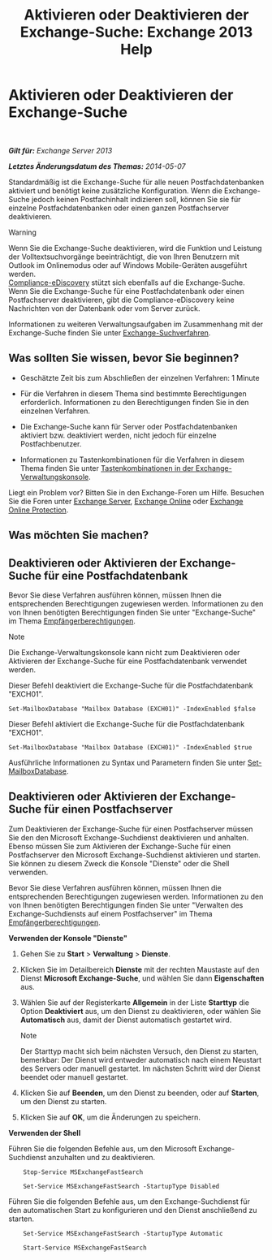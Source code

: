 ﻿---
title: 'Aktivieren oder Deaktivieren der Exchange-Suche: Exchange 2013 Help'
TOCTitle: Aktivieren oder Deaktivieren der Exchange-Suche
ms:assetid: 195b25be-53fb-4215-90a5-04340d640bcc
ms:mtpsurl: https://technet.microsoft.com/de-de/library/Aa996416(v=EXCHG.150)
ms:contentKeyID: 52062836
ms.date: 04/24/2018
mtps_version: v=EXCHG.150
ms.translationtype: HT
---

# Aktivieren oder Deaktivieren der Exchange-Suche

 

_**Gilt für:** Exchange Server 2013_

_**Letztes Änderungsdatum des Themas:** 2014-05-07_

Standardmäßig ist die Exchange-Suche für alle neuen Postfachdatenbanken aktiviert und benötigt keine zusätzliche Konfiguration. Wenn die Exchange-Suche jedoch keinen Postfachinhalt indizieren soll, können Sie sie für einzelne Postfachdatenbanken oder einen ganzen Postfachserver deaktivieren.


> [!WARNING]
> Wenn Sie die Exchange-Suche deaktivieren, wird die Funktion und Leistung der Volltextsuchvorgänge beeinträchtigt, die von Ihren Benutzern mit Outlook im Onlinemodus oder auf Windows Mobile-Geräten ausgeführt werden.<BR><A href="https://docs.microsoft.com/de-de/exchange/security-and-compliance/in-place-ediscovery/in-place-ediscovery">Compliance-eDiscovery</A> stützt sich ebenfalls auf die Exchange-Suche. Wenn Sie die Exchange-Suche für eine Postfachdatenbank oder einen Postfachserver deaktivieren, gibt die Compliance-eDiscovery keine Nachrichten von der Datenbank oder vom Server zurück.



Informationen zu weiteren Verwaltungsaufgaben im Zusammenhang mit der Exchange-Suche finden Sie unter [Exchange-Suchverfahren](exchange-search-procedures-exchange-2013-help.md).

## Was sollten Sie wissen, bevor Sie beginnen?

  - Geschätzte Zeit bis zum Abschließen der einzelnen Verfahren: 1 Minute

  - Für die Verfahren in diesem Thema sind bestimmte Berechtigungen erforderlich. Informationen zu den Berechtigungen finden Sie in den einzelnen Verfahren.

  - Die Exchange-Suche kann für Server oder Postfachdatenbanken aktiviert bzw. deaktiviert werden, nicht jedoch für einzelne Postfachbenutzer.

  - Informationen zu Tastenkombinationen für die Verfahren in diesem Thema finden Sie unter [Tastenkombinationen in der Exchange-Verwaltungskonsole](keyboard-shortcuts-in-the-exchange-admin-center-exchange-online-protection-help.md).

Liegt ein Problem vor? Bitten Sie in den Exchange-Foren um Hilfe. Besuchen Sie die Foren unter [Exchange Server](https://go.microsoft.com/fwlink/p/?linkid=60612), [Exchange Online](https://go.microsoft.com/fwlink/p/?linkid=267542) oder [Exchange Online Protection](https://go.microsoft.com/fwlink/p/?linkid=285351).

## Was möchten Sie machen?

## Deaktivieren oder Aktivieren der Exchange-Suche für eine Postfachdatenbank

Bevor Sie diese Verfahren ausführen können, müssen Ihnen die entsprechenden Berechtigungen zugewiesen werden. Informationen zu den von Ihnen benötigten Berechtigungen finden Sie unter "Exchange-Suche" im Thema [Empfängerberechtigungen](recipients-permissions-exchange-2013-help.md).


> [!NOTE]
> Die Exchange-Verwaltungskonsole kann nicht zum Deaktivieren oder Aktivieren der Exchange-Suche für eine Postfachdatenbank verwendet werden.



Dieser Befehl deaktiviert die Exchange-Suche für die Postfachdatenbank "EXCH01".

    Set-MailboxDatabase "Mailbox Database (EXCH01)" -IndexEnabled $false

Dieser Befehl aktiviert die Exchange-Suche für die Postfachdatenbank "EXCH01".

    Set-MailboxDatabase "Mailbox Database (EXCH01)" -IndexEnabled $true

Ausführliche Informationen zu Syntax und Parametern finden Sie unter [Set-MailboxDatabase](https://technet.microsoft.com/de-de/library/bb123971\(v=exchg.150\)).

## Deaktivieren oder Aktivieren der Exchange-Suche für einen Postfachserver

Zum Deaktivieren der Exchange-Suche für einen Postfachserver müssen Sie den den Microsoft Exchange-Suchdienst deaktivieren und anhalten. Ebenso müssen Sie zum Aktivieren der Exchange-Suche für einen Postfachserver den Microsoft Exchange-Suchdienst aktivieren und starten. Sie können zu diesem Zweck die Konsole "Dienste" oder die Shell verwenden.

Bevor Sie diese Verfahren ausführen können, müssen Ihnen die entsprechenden Berechtigungen zugewiesen werden. Informationen zu den von Ihnen benötigten Berechtigungen finden Sie unter "Verwalten des Exchange-Suchdiensts auf einem Postfachserver" im Thema [Empfängerberechtigungen](recipients-permissions-exchange-2013-help.md).

**Verwenden der Konsole "Dienste"**

1.  Gehen Sie zu **Start** \> **Verwaltung** \> **Dienste**.

2.  Klicken Sie im Detailbereich **Dienste** mit der rechten Maustaste auf den Dienst **Microsoft Exchange-Suche**, und wählen Sie dann **Eigenschaften** aus.

3.  Wählen Sie auf der Registerkarte **Allgemein** in der Liste **Starttyp** die Option **Deaktiviert** aus, um den Dienst zu deaktivieren, oder wählen Sie **Automatisch** aus, damit der Dienst automatisch gestartet wird.
    

    > [!NOTE]
    > Der Starttyp macht sich beim nächsten Versuch, den Dienst zu starten, bemerkbar: Der Dienst wird entweder automatisch nach einem Neustart des Servers oder manuell gestartet. Im nächsten Schritt wird der Dienst beendet oder manuell gestartet.



4.  Klicken Sie auf **Beenden**, um den Dienst zu beenden, oder auf **Starten**, um den Dienst zu starten.

5.  Klicken Sie auf **OK**, um die Änderungen zu speichern.

**Verwenden der Shell**

Führen Sie die folgenden Befehle aus, um den Microsoft Exchange-Suchdienst anzuhalten und zu deaktivieren.

```
    Stop-Service MSExchangeFastSearch
```

```
    Set-Service MSExchangeFastSearch -StartupType Disabled
```

Führen Sie die folgenden Befehle aus, um den Exchange-Suchdienst für den automatischen Start zu konfigurieren und den Dienst anschließend zu starten.

```
    Set-Service MSExchangeFastSearch -StartupType Automatic
```

```
    Start-Service MSExchangeFastSearch
```

